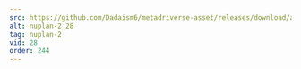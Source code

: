 ```yaml
---
src: https://github.com/Dadaism6/metadriverse-asset/releases/download/assetsv1.0.2/nuplan-2_28.mp4
alt: nuplan-2_28
tag: nuplan-2
vid: 28
order: 244
---
```

